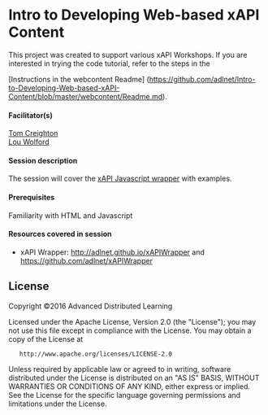 # Intro to Developing Web-based xAPI Content

This project was created to support various xAPI Workshops. If you are interested in trying the code tutorial, refer to the steps in the

[Instructions in the webcontent Readme] (https://github.com/adlnet/Intro-to-Developing-Web-based-xAPI-Content/blob/master/webcontent/Readme.md).  

#### Facilitator(s)
[Tom Creighton](https://www.linkedin.com/pub/tom-creighton/16/9b7/14)  
[Lou Wolford](https://www.linkedin.com/pub/lou-wolford/42/747/623)

#### Session description
 The session will cover the [xAPI Javascript wrapper](http://adlnet.github.io/xAPIWrapper/#xapiwrapper) with examples.

#### Prerequisites
Familiarity with HTML and Javascript

#### Resources covered in session
* xAPI Wrapper: http://adlnet.github.io/xAPIWrapper and https://github.com/adlnet/xAPIWrapper

## License
   Copyright &copy;2016 Advanced Distributed Learning

   Licensed under the Apache License, Version 2.0 (the "License");
   you may not use this file except in compliance with the License.
   You may obtain a copy of the License at

       http://www.apache.org/licenses/LICENSE-2.0

   Unless required by applicable law or agreed to in writing, software
   distributed under the License is distributed on an "AS IS" BASIS,
   WITHOUT WARRANTIES OR CONDITIONS OF ANY KIND, either express or implied.
   See the License for the specific language governing permissions and
   limitations under the License.
